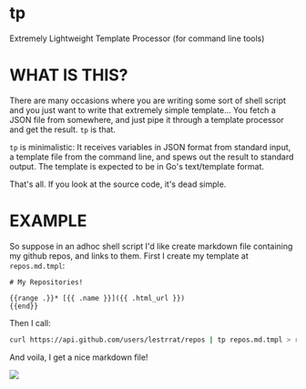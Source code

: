 tp
==

Extremely Lightweight Template Processor (for command line tools)

# WHAT IS THIS?

There are many occasions where you are writing some sort of shell script and
you just want to write that extremely simple template... You fetch a JSON
file from somewhere, and just pipe it through a template processor and
get the result. `tp` is that.

`tp` is minimalistic: It receives variables in JSON format from standard input,
a template file from the command line, and spews out the result to standard
output. The template is expected to be in Go's text/template format.

That's all. If you look at the source code, it's dead simple.

# EXAMPLE

So suppose in an adhoc shell script I'd like create markdown file containing
my github repos, and links to them. First I create my template at `repos.md.tmpl`:

```text
# My Repositories!

{{range .}}* [{{ .name }}]({{ .html_url }})
{{end}}
```

Then I call:

```bash
curl https://api.github.com/users/lestrrat/repos | tp repos.md.tmpl > repos.md
```

And voila, I get a nice markdown file!

![](http://peco.github.io/images/tp-demo.gif)

